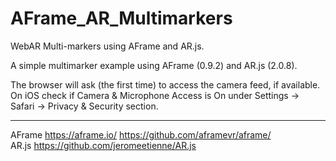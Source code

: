 # AFrame_AR_Multimarkers
WebAR Multi-markers using AFrame and AR.js.

A simple multimarker example using AFrame (0.9.2) and AR.js (2.0.8). 


The browser will ask (the first time) to access the camera feed, if available. On iOS check if Camera & Microphone Access is On under Settings -> Safari -> Privacy & Security section.

 
  
  ---------
  AFrame https://aframe.io/ https://github.com/aframevr/aframe/ <br/>
  AR.js https://github.com/jeromeetienne/AR.js
 

